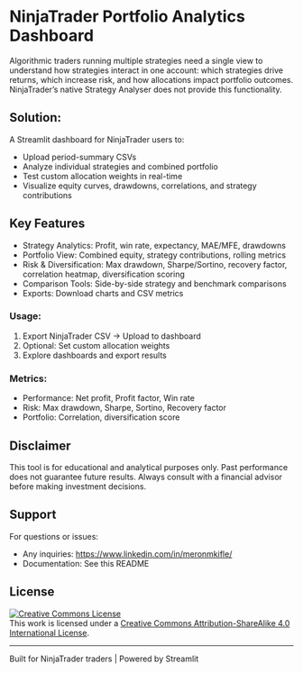 # NinjaTrader Portfolio Analytics Dashboard

Algorithmic traders running multiple strategies need a single view to understand how strategies interact in one account: which strategies drive returns, which increase risk, and how allocations impact portfolio outcomes. NinjaTrader’s native Strategy Analyser does not provide this functionality.

## Solution:

A Streamlit dashboard for NinjaTrader users to:

- Upload period-summary CSVs
- Analyze individual strategies and combined portfolio
- Test custom allocation weights in real-time
- Visualize equity curves, drawdowns, correlations, and strategy contributions

## Key Features

- Strategy Analytics: Profit, win rate, expectancy, MAE/MFE, drawdowns
- Portfolio View: Combined equity, strategy contributions, rolling metrics
- Risk & Diversification: Max drawdown, Sharpe/Sortino, recovery factor, correlation heatmap, diversification scoring
- Comparison Tools: Side-by-side strategy and benchmark comparisons
- Exports: Download charts and CSV metrics

### Usage:
1. Export NinjaTrader CSV → Upload to dashboard
2. Optional: Set custom allocation weights
3. Explore dashboards and export results

### Metrics:
- Performance: Net profit, Profit factor, Win rate
- Risk: Max drawdown, Sharpe, Sortino, Recovery factor
- Portfolio: Correlation, diversification score


## Disclaimer

This tool is for educational and analytical purposes only. Past performance does not guarantee future results. Always consult with a financial advisor before making investment decisions.

## Support

For questions or issues:
- Any inquiries: https://www.linkedin.com/in/meronmkifle/
- Documentation: See this README

## License

<a rel="license" href="http://creativecommons.org/licenses/by-sa/4.0/"><img alt="Creative Commons License" style="border-width:0" src="https://i.creativecommons.org/l/by-sa/4.0/88x31.png" /></a><br />This work is licensed under a <a rel="license" href="http://creativecommons.org/licenses/by-sa/4.0/">Creative Commons Attribution-ShareAlike 4.0 International License</a>.


---

Built for NinjaTrader traders | Powered by Streamlit

